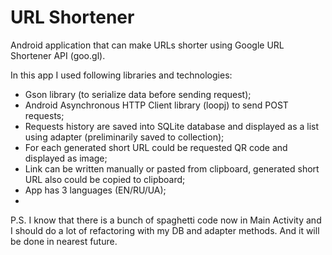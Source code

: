 # URL Shortener
Android application that can make URLs shorter using Google URL Shortener API (goo.gl).

In this app I used following libraries and technologies:
- Gson library (to serialize data before sending request);
- Android Asynchronous HTTP Client library (loopj) to send POST requests;
- Requests history are saved into SQLite database and displayed as a list using adapter (preliminarily saved to collection);
- For each generated short URL could be requested QR code and displayed as image;
- Link can be written manually or pasted from clipboard, generated short URL also could be copied to clipboard;
- App has 3 languages (EN/RU/UA);
- 
P.S. I know that there is a bunch of spaghetti code now in Main Activity and I should do a lot of refactoring with my DB and adapter methods. And it will be done in nearest future.
 
